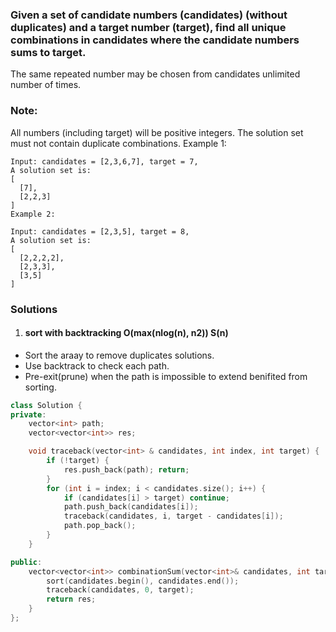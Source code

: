 ### Given a set of candidate numbers (candidates) (without duplicates) and a target number (target), find all unique combinations in candidates where the candidate numbers sums to target.

The same repeated number may be chosen from candidates unlimited number of times.

### Note:

All numbers (including target) will be positive integers.
The solution set must not contain duplicate combinations.
Example 1:

```
Input: candidates = [2,3,6,7], target = 7,
A solution set is:
[
  [7],
  [2,2,3]
]
Example 2:

Input: candidates = [2,3,5], target = 8,
A solution set is:
[
  [2,2,2,2],
  [2,3,3],
  [3,5]
]
```

### Solutions

1. #### sort with backtracking O(max(nlog(n), n2)) S(n)

- Sort the araay to remove duplicates solutions.
- Use backtrack to check each path.
- Pre-exit(prune) when the path is impossible to extend benifited from sorting.

```c++
class Solution {
private:
    vector<int> path;
    vector<vector<int>> res;

    void traceback(vector<int> & candidates, int index, int target) {
        if (!target) {
            res.push_back(path); return;
        }
        for (int i = index; i < candidates.size(); i++) {
            if (candidates[i] > target) continue;
            path.push_back(candidates[i]);
            traceback(candidates, i, target - candidates[i]);
            path.pop_back();
        }
    }

public:
    vector<vector<int>> combinationSum(vector<int>& candidates, int target) {
        sort(candidates.begin(), candidates.end());
        traceback(candidates, 0, target);
        return res;
    }
};
```
